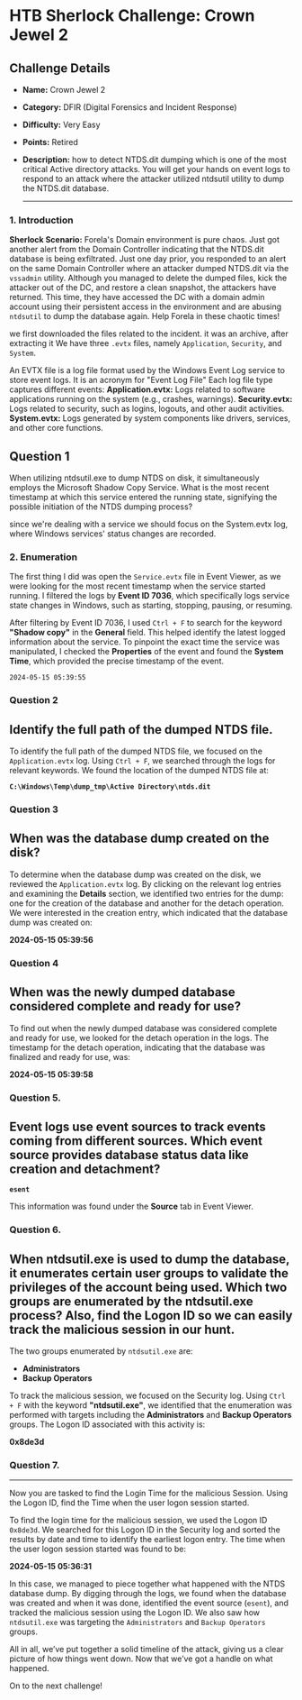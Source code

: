 # HTB Sherlock Challenge: Crown Jewel 2

## Challenge Details

- **Name:** Crown Jewel 2
- **Category:** DFIR (Digital Forensics and Incident Response)
- **Difficulty:** Very Easy
- **Points:**  Retired
- **Description:** how to detect NTDS.dit dumping which is one of the most critical Active directory attacks. You will get your hands on event logs to respond to an attack where the attacker utilized ntdsutil utility to dump the NTDS.dit database.

  -----


### 1. Introduction

**Sherlock Scenario:** Forela's Domain environment is pure chaos. Just got another alert from the Domain Controller indicating that the NTDS.dit database is being exfiltrated. Just one day prior, you responded to an alert on the same Domain Controller where an attacker dumped NTDS.dit via the `vssadmin` utility. Although you managed to delete the dumped files, kick the attacker out of the DC, and restore a clean snapshot, the attackers have returned. This time, they have accessed the DC with a domain admin account using their persistent access in the environment and are abusing `ntdsutil` to dump the database again. Help Forela in these chaotic times!


we first downloaded the files related to the incident. it was an archive, after extracting it
We have three `.evtx` files, namely `Application`, `Security`, and `System`.




An EVTX file is a log file format used by the Windows Event Log service to store event logs. It is an acronym for "Event Log File"
Each log file type captures different events:
**Application.evtx:** Logs related to software applications running on the system (e.g., crashes, warnings).
**Security.evtx:** Logs related to security, such as logins, logouts, and other audit activities.
**System.evtx:** Logs generated by system components like drivers, services, and other core functions.

## Question 1
When utilizing ntdsutil.exe to dump NTDS on disk, it simultaneously employs the Microsoft Shadow Copy Service. What is the most recent timestamp at which this service entered the running state, signifying the possible initiation of the NTDS dumping process?

since we're dealing with a service we should focus on the System.evtx log, where Windows services' status changes are recorded.



### 2. Enumeration

The first thing I did was open the `Service.evtx` file in Event Viewer, as we were looking for the most recent timestamp when the service started running. I filtered the logs by **Event ID 7036**, which specifically logs service state changes in Windows, such as starting, stopping, pausing, or resuming.

After filtering by Event ID 7036, I used `Ctrl + F` to search for the keyword **"Shadow copy"** in the **General** field. This helped identify the latest logged information about the service. To pinpoint the exact time the service was manipulated, I checked the **Properties** of the event and found the **System Time**, which provided the precise timestamp of the event.

`2024-05-15 05:39:55`


### Question 2
Identify the full path of the dumped NTDS file.
--
To identify the full path of the dumped NTDS file, we focused on the `Application.evtx` log. Using `Ctrl + F`, we searched through the logs for relevant keywords. We found the location of the dumped NTDS file at:

**`C:\Windows\Temp\dump_tmp\Active Directory\ntds.dit`**

### Question 3
When was the database dump created on the disk?
----

To determine when the database dump was created on the disk, we reviewed the `Application.evtx` log. By clicking on the relevant log entries and examining the **Details** section, we identified two entries for the dump: one for the creation of the database and another for the detach operation. We were interested in the creation entry, which indicated that the database dump was created on:

**2024-05-15 05:39:56**

### Question 4
When was the newly dumped database considered complete and ready for use?
----
To find out when the newly dumped database was considered complete and ready for use, we looked for the detach operation in the logs. The timestamp for the detach operation, indicating that the database was finalized and ready for use, was:

**2024-05-15 05:39:58**


### Question 5.
Event logs use event sources to track events coming from different sources. Which event source provides database status data like creation and detachment?
----
**`esent`**

This information was found under the **Source** tab in Event Viewer.

### Question 6. 
When ntdsutil.exe is used to dump the database, it enumerates certain user groups to validate the privileges of the account being used. Which two groups are enumerated by the ntdsutil.exe process? Also, find the Logon ID so we can easily track the malicious session in our hunt.
----
 The two groups enumerated by `ntdsutil.exe` are:

- **Administrators**
- **Backup Operators**

To track the malicious session, we focused on the Security log. Using `Ctrl + F` with the keyword **"ntdsutil.exe"**, we identified that the enumeration was performed with targets including the **Administrators** and **Backup Operators** groups. The Logon ID associated with this activity is:

**0x8de3d**

### Question 7.
----

Now you are tasked to find the Login Time for the malicious Session. Using the Logon ID, find the Time when the user logon session started.

To find the login time for the malicious session, we used the Logon ID `0x8de3d`. We searched for this Logon ID in the Security log and sorted the results by date and time to identify the earliest logon entry. The time when the user logon session started was found to be:

**2024-05-15 05:36:31**



In this case, we managed to piece together what happened with the NTDS database dump. By digging through the logs, we found when the database was created and when it was done, identified the event source (`esent`), and tracked the malicious session using the Logon ID. We also saw how `ntdsutil.exe` was targeting the `Administrators` and `Backup Operators` groups.

All in all, we’ve put together a solid timeline of the attack, giving us a clear picture of how things went down. Now that we’ve got a handle on what happened.

On to the next challenge!



